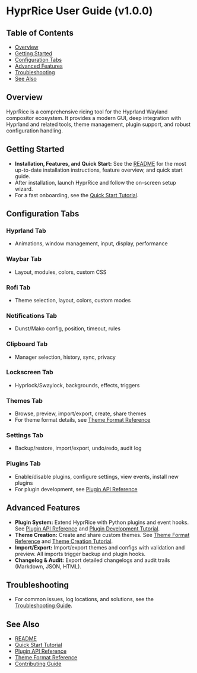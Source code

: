 # HyprRice User Guide (v1.0.0)

## Table of Contents
- [Overview](#overview)
- [Getting Started](#getting-started)
- [Configuration Tabs](#configuration-tabs)
- [Advanced Features](#advanced-features)
- [Troubleshooting](#troubleshooting)
- [See Also](#see-also)

## Overview
HyprRice is a comprehensive ricing tool for the Hyprland Wayland compositor ecosystem. It provides a modern GUI, deep integration with Hyprland and related tools, theme management, plugin support, and robust configuration handling.

## Getting Started
- **Installation, Features, and Quick Start:** See the [README](../README.md) for the most up-to-date installation instructions, feature overview, and quick start guide.
- After installation, launch HyprRice and follow the on-screen setup wizard.
- For a fast onboarding, see the [Quick Start Tutorial](tutorials/quick_start.md).

## Configuration Tabs

### Hyprland Tab
- Animations, window management, input, display, performance

### Waybar Tab
- Layout, modules, colors, custom CSS

### Rofi Tab
- Theme selection, layout, colors, custom modes

### Notifications Tab
- Dunst/Mako config, position, timeout, rules

### Clipboard Tab
- Manager selection, history, sync, privacy

### Lockscreen Tab
- Hyprlock/Swaylock, backgrounds, effects, triggers

### Themes Tab
- Browse, preview, import/export, create, share themes
- For theme format details, see [Theme Format Reference](reference/theme_format.md)

### Settings Tab
- Backup/restore, import/export, undo/redo, audit log

### Plugins Tab
- Enable/disable plugins, configure settings, view events, install new plugins
- For plugin development, see [Plugin API Reference](reference/plugin_api.md)

## Advanced Features
- **Plugin System:** Extend HyprRice with Python plugins and event hooks. See [Plugin API Reference](reference/plugin_api.md) and [Plugin Development Tutorial](tutorials/plugin_development.md).
- **Theme Creation:** Create and share custom themes. See [Theme Format Reference](reference/theme_format.md) and [Theme Creation Tutorial](tutorials/theme_creation.md).
- **Import/Export:** Import/export themes and configs with validation and preview. All imports trigger backup and plugin hooks.
- **Changelog & Audit:** Export detailed changelogs and audit trails (Markdown, JSON, HTML).

## Troubleshooting
- For common issues, log locations, and solutions, see the [Troubleshooting Guide](howto/troubleshooting.md).

## See Also
- [README](../README.md)
- [Quick Start Tutorial](tutorials/quick_start.md)
- [Plugin API Reference](reference/plugin_api.md)
- [Theme Format Reference](reference/theme_format.md)
- [Contributing Guide](development/contributing.md) 